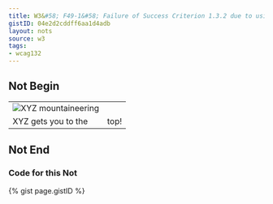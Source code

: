 ```yaml
---
title: W3&#58; F49-1&#58; Failure of Success Criterion 1.3.2 due to using an HTML layout table that does not make sense when linearized
gistID: 04e2d2cddff6aa1d4adb
layout: nots
source: w3
tags:
- wcag132
---
```


<h2 aria-describedby="{{ page.gistID }}">Not Begin</h2>
<div class="rendered-not">
<table>
<tr>
  <td ><img src="logo.gif" alt="XYZ mountaineering"></td>
  <td rowspan="2" valign="bottom">top!</td>
</tr>
<tr>
  <td>XYZ gets you to the</td>
</tr>
</table>
</div> <!-- rendered-not -->

<h2 aria-describedby="{{ page.gistID }}">Not End</h2>

<h3 aria-describedby="{{ page.gistID }}">Code for this Not</h3>
{% gist page.gistID %}
